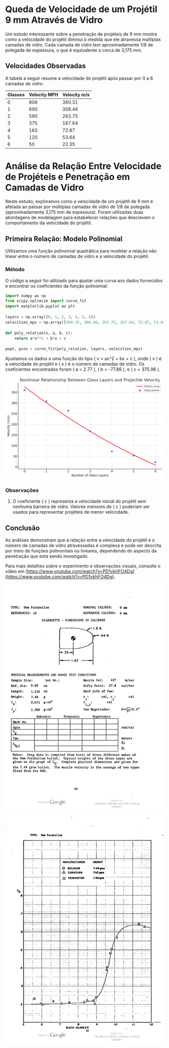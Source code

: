 # Queda de Velocidade de um Projétil 9 mm Através de Vidro

Um estudo interessante sobre a penetração de projéteis de 9 mm mostra como a velocidade do projétil diminui à medida que ele atravessa múltiplas camadas de vidro. Cada camada de vidro tem aproximadamente 1/8 de polegada de espessura, o que é equivalente a cerca de 3,175 mm.

## Velocidades Observadas

A tabela a seguir resume a velocidade do projétil após passar por 0 a 6 camadas de vidro:

| Glasses | Velocity MPH | Velocity m/s |
|---------|--------------|--------------|
| 0       | 806          | 360.31       |
| 1       | 690          | 308.46       |
| 2       | 590          | 263.75       |
| 3       | 375          | 167.64       |
| 4       | 163          | 72.87        |
| 5       | 120          | 53.64        |
| 6       | 50           | 22.35        |

# Análise da Relação Entre Velocidade de Projéteis e Penetração em Camadas de Vidro

Neste estudo, exploramos como a velocidade de um projétil de 9 mm é afetada ao passar por múltiplas camadas de vidro de 1/8 de polegada (aproximadamente 3,175 mm de espessura). Foram utilizadas duas abordagens de modelagem para estabelecer relações que descrevem o comportamento da velocidade do projétil.

## Primeira Relação: Modelo Polinomial

Utilizamos uma função polinomial quadrática para modelar a relação não linear entre o número de camadas de vidro e a velocidade do projétil.

### Método
O código a seguir foi utilizado para ajustar uma curva aos dados fornecidos e encontrar os coeficientes da função polinomial:

```python
import numpy as np
from scipy.optimize import curve_fit
import matplotlib.pyplot as plt

layers = np.array([0, 1, 2, 3, 4, 5, 6])
velocities_mps = np.array([360.31, 308.46, 263.75, 167.64, 72.87, 53.64, 22.35])

def poly_relation(x, a, b, c):
    return a*x**2 + b*x + c

popt, pcov = curve_fit(poly_relation, layers, velocities_mps)
```

Ajustamos os dados a uma função do tipo \( v = ax^2 + bx + c \), onde \( v \) é a velocidade do projétil e \( x \) é o número de camadas de vidro. Os coeficientes encontrados foram \( a = 2.77 \), \( b = -77.86 \), e \( c = 375.98 \).

![Queda de velocidade](plot.png "Velocidade x Vidros")

### Observações

1. O coeficiente \( c \) representa a velocidade inicial do projétil sem nenhuma barreira de vidro. Valores menores de \( c \) poderiam ser usados para representar projéteis de menor velocidade.

## Conclusão

As análises demonstram que a relação entre a velocidade do projétil e o número de camadas de vidro atravessadas é complexa e pode ser descrita por meio de funções polinomiais ou lineares, dependendo do aspecto da penetração que está sendo investigado.


Para mais detalhes sobre o experimento e observações visuais, consulte o vídeo em [https://www.youtube.com/watch?v=PD1vkhFO4Dg](https://www.youtube.com/watch?v=PD1vkhFO4Dg).

![Aerodynamic data for small arms projectiles Pg 49 by Walter F. Braun](01.png)

![Aerodynamic data for small arms projectiles Pg 50 by Walter F. Braun](02.png)
